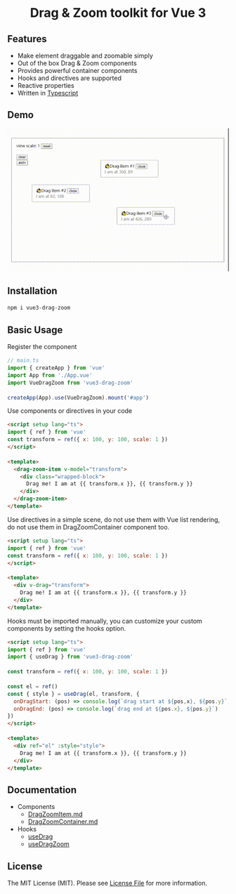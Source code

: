 <h1 align="center">Drag & Zoom toolkit for Vue 3</h1>

## Features
- Make element draggable and zoomable simply
- Out of the box Drag & Zoom components
- Provides powerful container components
- Hooks and directives are supported
- Reactive properties
- Written in [Typescript](https://www.typescriptlang.org/)

## Demo
![demo.gif](https://github.com/AkiSun/vue3-drag-zoom/blob/dev/demo/demo.gif?raw=true)

## Installation
```bash
npm i vue3-drag-zoom
```

## Basic Usage
Register the component
```ts
// main.ts
import { createApp } from 'vue'
import App from './App.vue'
import VueDragZoom from 'vue3-drag-zoom'

createApp(App).use(VueDragZoom).mount('#app')
```
Use components or directives in your code
```html
<script setup lang="ts">
import { ref } from 'vue'
const transform = ref({ x: 100, y: 100, scale: 1 })
</script>

<template>
  <drag-zoom-item v-model="transform">
    <div class="wrapped-block">
      Drag me! I am at {{ transform.x }}, {{ transform.y }}
    </div>
  </drag-zoom-item>
</template>
```
Use directives in a simple scene, do not use them with Vue list rendering, do not use them in DragZoomContainer component too.

```html
<script setup lang="ts">
import { ref } from 'vue'
const transform = ref({ x: 100, y: 100, scale: 1 })
</script>

<template>
  <div v-drag="transform">
    Drag me! I am at {{ transform.x }}, {{ transform.y }}
  </div>
</template>
```
Hooks must be imported manually, you can customize your custom components by setting the hooks option.
```html 
<script setup lang="ts">
import { ref } from 'vue'
import { useDrag } from 'vue3-drag-zoom'

const transform = ref({ x: 100, y: 100, scale: 1 })

const el = ref()
const { style } = useDrag(el, transform, {
  onDragStart: (pos) => console.log(`drag start at ${pos,x}, ${pos.y}`),
  onDragEnd: (pos) => console.log(`drag end at ${pos.x}, ${pos.y}`)
})
</script>

<template>
  <div ref="el" :style="style">
    Drag me! I am at {{ transform.x }}, {{ transform.y }}
  </div>
</template>
```

## Documentation
- Components
  - [DragZoomItem.md](https://github.com/AkiSun/vue3-drag-zoom/blob/dev/packages/components/DragZoomItem.md)
  - [DragZoomContainer.md](https://github.com/AkiSun/vue3-drag-zoom/blob/dev/packages/components/DragZoomContainer.md)
- Hooks
  - [useDrag](https://github.com/AkiSun/vue3-drag-zoom/blob/dev/packages/hooks/useDrag.md)
  - [useDragZoom](https://github.com/AkiSun/vue3-drag-zoom/blob/dev/packages/hooks/useDragZoom.md)

## License
The MIT License (MIT). Please see [License File](https://github.com/AkiSun/vue3-drag-zoom/blob/master/LICENSE) for more information.
